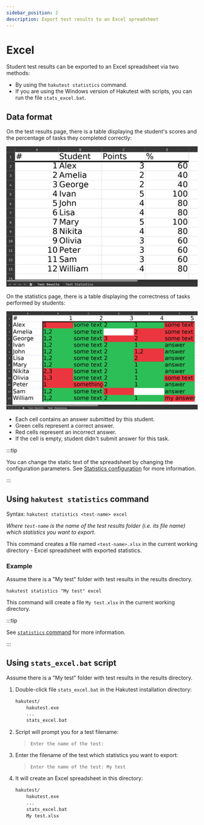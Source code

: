 ```yaml
---
sidebar_position: 2
description: Export test results to an Excel spreadsheet
---
```


# Excel

Student test results can be exported to an Excel spreadsheet via two methods:

-   By using the `hakutest statistics` command.
-   If you are using the Windows version of Hakutest with scripts, you can run the file `stats_excel.bat`.

## Data format

On the test results page, there is a table displaying the student's scores and the percentage of tasks they completed correctly:

![Excel test results example](./img/excel-results.webp)

On the statistics page, there is a table displaying the correctness of tasks performed by students:

![Excel test statistics example](./img/excel-stats.webp)

-   Each cell contains an answer submitted by this student.
-   Green cells represent a correct answer.
-   Red cells represent an incorrect answer.
-   If the cell is empty, student didn't submit answer for this task.

:::tip

You can change the static text of the spreadsheet by changing the configuration parameters. See [Statistics configuration](/docs/configuration/stats#excel) for more information.

:::

## Using `hakutest statistics` command

Syntax: `hakutest statistics <test-name> excel`

_Where `test-name` is the name of the test results folder (i.e. its file name) which statistics you want to export_.

This command creates a file named `<test-name>.xlsx` in the current working directory - Excel spreadsheet with exported statistics.

### Example

Assume there is a "My test" folder with test results in the results directory.

```shell title='Command'
hakutest statistics "My test" excel
```

This command will create a file `My test.xlsx` in the current working directory.

:::tip

See [`statistics` command](/docs/cli/statistics) for more information.

:::

## Using `stats_excel.bat` script

Assume there is a "My test" folder with test results in the results directory.

1. Double-click file `stats_excel.bat` in the Hakutest installation directory:

    ```txt {4} title='Directory structure'
    hakutest/
        hakutest.exe
        ...
        stats_excel.bat
    ```

2. Script will prompt you for a test filename:

    > ```
    > Enter the name of the test:
    > ```

3. Enter the filename of the test which statistics you want to export:

    > ```
    > Enter the name of the test: My test
    > ```

4. It will create an Excel spreadsheet in this directory:

    ```txt {5} title='Directory structure'
    hakutest/
        hakutest.exe
        ...
        stats_excel.bat
        My test.xlsx
    ```
